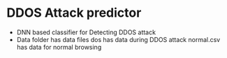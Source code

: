 # DDOS Attack predictor
* DNN based classifier for Detecting DDOS attack
* Data folder has data files dos has data during DDOS attack normal.csv has data for normal browsing